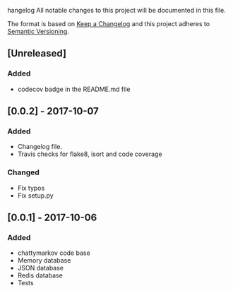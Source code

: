 hangelog
All notable changes to this project will be documented in this file.

The format is based on [Keep a Changelog](http://keepachangelog.com/en/1.0.0/)
and this project adheres to [Semantic Versioning](http://semver.org/spec/v2.0.0.html).

## [Unreleased]
### Added
- codecov badge in the README.md file

## [0.0.2] - 2017-10-07
### Added
- Changelog file.
- Travis checks for flake8, isort and code coverage

### Changed
- Fix typos
- Fix setup.py

## [0.0.1] - 2017-10-06
### Added
- chattymarkov code base
- Memory database
- JSON database
- Redis database 
- Tests
